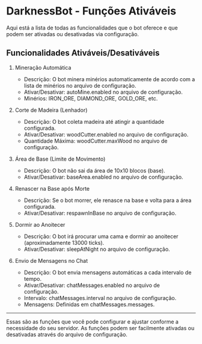 # DarknessBot - Funções Ativáveis

Aqui está a lista de todas as funcionalidades que o bot oferece e que podem ser ativadas ou desativadas via configuração.

## Funcionalidades Ativáveis/Desativáveis

1. Mineração Automática
   - Descrição: O bot minera minérios automaticamente de acordo com a lista de minérios no arquivo de configuração.
   - Ativar/Desativar: autoMine.enabled no arquivo de configuração.
   - Minérios: IRON_ORE, DIAMOND_ORE, GOLD_ORE, etc.

2. Corte de Madeira (Lenhador)
   - Descrição: O bot coleta madeira até atingir a quantidade configurada.
   - Ativar/Desativar: woodCutter.enabled no arquivo de configuração.
   - Quantidade Máxima: woodCutter.maxWood no arquivo de configuração.

3. Área de Base (Limite de Movimento)
   - Descrição: O bot não sai da área de 10x10 blocos (base).
   - Ativar/Desativar: baseArea.enabled no arquivo de configuração.

4. Renascer na Base após Morte
   - Descrição: Se o bot morrer, ele renasce na base e volta para a área configurada.
   - Ativar/Desativar: respawnInBase no arquivo de configuração.

5. Dormir ao Anoitecer
   - Descrição: O bot irá procurar uma cama e dormir ao anoitecer (aproximadamente 13000 ticks).
   - Ativar/Desativar: sleepAtNight no arquivo de configuração.

6. Envio de Mensagens no Chat
   - Descrição: O bot envia mensagens automáticas a cada intervalo de tempo.
   - Ativar/Desativar: chatMessages.enabled no arquivo de configuração.
   - Intervalo: chatMessages.interval no arquivo de configuração.
   - Mensagens: Definidas em chatMessages.messages.

---

Essas são as funções que você pode configurar e ajustar conforme a necessidade do seu servidor. As funções podem ser facilmente ativadas ou desativadas através do arquivo de configuração.
